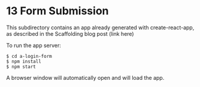# 13 Form Submission

This subdirectory contains an app already generated with create-react-app, as
described in the Scaffolding blog post (link here)

To run the app server:

```
$ cd a-login-form
$ npm install
$ npm start
```

A browser window will automatically open and will load the app.

